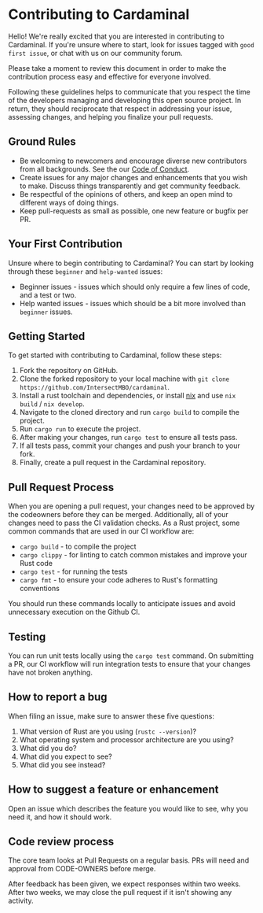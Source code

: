 # Contributing to Cardaminal

Hello! We're really excited that you are interested in contributing to Cardaminal. If you're unsure where to start, look for issues tagged with `good first issue`, or chat with us on our community forum. 

Please take a moment to review this document in order to make the contribution process easy and effective for everyone involved.

Following these guidelines helps to communicate that you respect the time of the developers managing and developing this open source project. In return, they should reciprocate that respect in addressing your issue, assessing changes, and helping you finalize your pull requests.

## Ground Rules

- Be welcoming to newcomers and encourage diverse new contributors from all backgrounds. See the our [Code of Conduct](CODE_OF_CONDUCT.md).
- Create issues for any major changes and enhancements that you wish to make. Discuss things transparently and get community feedback.
- Be respectful of the opinions of others, and keep an open mind to different ways of doing things.
- Keep pull-requests as small as possible, one new feature or bugfix per PR. 

## Your First Contribution

Unsure where to begin contributing to Cardaminal? You can start by looking through these `beginner` and `help-wanted` issues:

- Beginner issues - issues which should only require a few lines of code, and a test or two.
- Help wanted issues - issues which should be a bit more involved than `beginner` issues.

## Getting Started

To get started with contributing to Cardaminal, follow these steps:

1. Fork the repository on GitHub.
2. Clone the forked repository to your local machine with `git clone https://github.com/IntersectMBO/cardaminal`.
3. Install a rust toolchain and dependencies, or install [nix](https://nixos.org/) and use `nix build` / `nix develop`.
4. Navigate to the cloned directory and run `cargo build` to compile the project.
5. Run `cargo run` to execute the project.
6. After making your changes, run `cargo test` to ensure all tests pass.
7. If all tests pass, commit your changes and push your branch to your fork.
8. Finally, create a pull request in the Cardaminal repository.

## Pull Request Process

When you are opening a pull request, your changes need to be approved by the codeowners before they can be merged. Additionally, all of your changes need to pass the CI validation checks. As a Rust project, some common commands that are used in our CI workflow are:

- `cargo build` - to compile the project
- `cargo clippy` - for linting to catch common mistakes and improve your Rust code
- `cargo test` - for running the tests
- `cargo fmt` - to ensure your code adheres to Rust's formatting conventions

You should run these commands locally to anticipate issues and avoid unnecessary execution on the Github CI. 

## Testing

You can run unit tests locally using the `cargo test` command. On submitting a PR, our CI workflow will run integration tests to ensure that your changes have not broken anything.

## How to report a bug

When filing an issue, make sure to answer these five questions:

1. What version of Rust are you using (`rustc --version`)?
2. What operating system and processor architecture are you using?
3. What did you do?
4. What did you expect to see?
5. What did you see instead?

## How to suggest a feature or enhancement

Open an issue which describes the feature you would like to see, why you need it, and how it should work.

## Code review process

The core team looks at Pull Requests on a regular basis. PRs will need and approval from CODE-OWNERS before merge.

After feedback has been given, we expect responses within two weeks. After two weeks, we may close the pull request if it isn't showing any activity.
